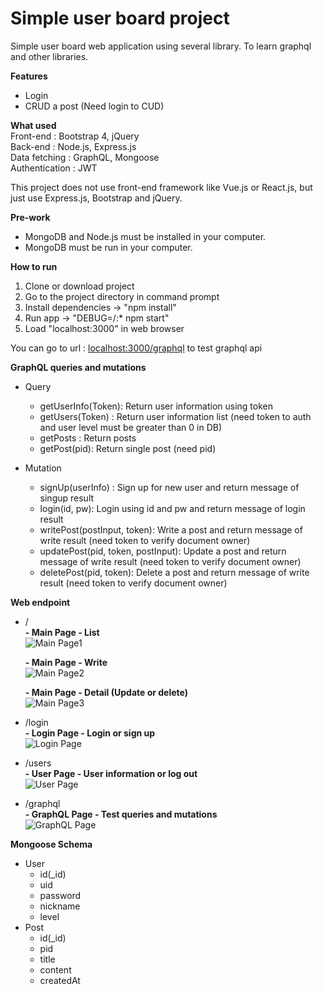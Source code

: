 <h1>Simple user board project</h1>

Simple user board web application using several library. To learn graphql and other libraries.

**Features**
- Login
- CRUD a post (Need login to CUD)

**What used**  
Front-end : Bootstrap 4, jQuery  
Back-end : Node.js, Express.js  
Data fetching : GraphQL, Mongoose  
Authentication : JWT  

This project does not use front-end framework like Vue.js or React.js, but just use Express.js, Bootstrap and jQuery.

**Pre-work**
- MongoDB and Node.js must be installed in your computer.
- MongoDB must be run in your computer.

**How to run**
1. Clone or download project
2. Go to the project directory in command prompt
3. Install dependencies -> "npm install"
4. Run app -> "DEBUG=/:* npm start"
5. Load "localhost:3000" in web browser

You can go to url : <a target="_blank" href="http://localhost:3000/graphql">localhost:3000/graphql</a> to test graphql api

**GraphQL queries and mutations**
- Query
	- getUserInfo(Token): Return user information using token
	- getUsers(Token) : Return user information list (need token to auth and user level must be greater than 0 in DB)
	- getPosts : Return posts
	- getPost(pid): Return single post (need pid)
  
- Mutation
	- signUp(userInfo) : Sign up for new user and return message of singup result
	- login(id, pw): Login using id and pw and return message of login result
	- writePost(postInput, token): Write a post and return message of write result (need token to verify document owner)
	- updatePost(pid, token, postInput): Update a post and return message of write result (need token to verify document owner)
	- deletePost(pid, token): Delete a post and return message of write result (need token to verify document owner)

**Web endpoint**
- /  
	**- Main Page - List**  
	![Main Page1](https://imgur.com/hs4VKst.png)
	
	**- Main Page - Write**  
	![Main Page2](https://i.imgur.com/8UVbdHT.png)
	
	**- Main Page - Detail (Update or delete)**  
	![Main Page3](https://imgur.com/6PfXQJ3.png)
	
- /login  
	**- Login Page - Login or sign up**  
	![Login Page](https://imgur.com/UHhQYCO.png)
	
- /users  
	**- User Page - User information or log out**  
	![User Page](https://imgur.com/gFmAXHY.png)
	
- /graphql  
	**- GraphQL Page - Test queries and mutations**  
	![GraphQL Page](https://imgur.com/fO7R3GF.png)

**Mongoose Schema**
- User
	- id(_id)
	- uid
	- password
	- nickname
	- level
- Post
	- id(_id)
	- pid
	- title
	- content
	- createdAt
